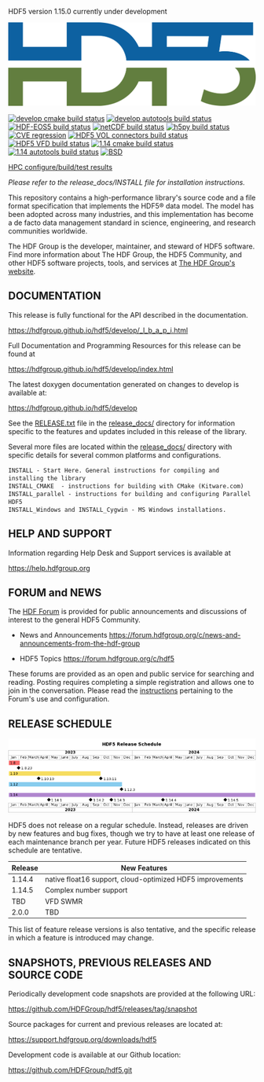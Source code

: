 HDF5 version 1.15.0 currently under development

![HDF5 Logo](doxygen/img/HDF5.png)

[![develop cmake build status](https://img.shields.io/github/actions/workflow/status/HDFGroup/hdf5/cmake.yml?branch=develop&label=HDF5%20develop%20CMake%20CI)](https://github.com/HDFGroup/hdf5/actions/workflows/cmake.yml?query=branch%3Adevelop)
[![develop autotools build status](https://img.shields.io/github/actions/workflow/status/HDFGroup/hdf5/autotools.yml?branch=develop&label=HDF5%20develop%20Autotools%20CI)](https://github.com/HDFGroup/hdf5/actions/workflows/autotools.yml?query=branch%3Adevelop)
[![HDF-EOS5 build status](https://img.shields.io/github/actions/workflow/status/HDFGroup/hdf5/hdfeos5.yml?branch=develop&label=HDF-EOS5)](https://github.com/HDFGroup/hdf5/actions/workflows/hdfeos5.yml?query=branch%3Adevelop)
[![netCDF build status](https://img.shields.io/github/actions/workflow/status/HDFGroup/hdf5/netcdf.yml?branch=develop&label=netCDF)](https://github.com/HDFGroup/hdf5/actions/workflows/netcdf.yml?query=branch%3Adevelop)
[![h5py build status](https://img.shields.io/github/actions/workflow/status/HDFGroup/hdf5/h5py.yml?branch=develop&label=h5py)](https://github.com/HDFGroup/hdf5/actions/workflows/h5py.yml?query=branch%3Adevelop)
[![CVE regression](https://img.shields.io/github/actions/workflow/status/HDFGroup/hdf5/cve.yml?branch=develop&label=CVE)](https://github.com/HDFGroup/hdf5/actions/workflows/cve.yml?query=branch%3Adevelop)
[![HDF5 VOL connectors build status](https://img.shields.io/github/actions/workflow/status/HDFGroup/hdf5/vol.yml?branch=develop&label=HDF5-VOL)](https://github.com/HDFGroup/hdf5/actions/workflows/vol.yml?query=branch%3Adevelop)
[![HDF5 VFD build status](https://img.shields.io/github/actions/workflow/status/HDFGroup/hdf5/vfd.yml?branch=develop&label=HDF5-VFD)](https://github.com/HDFGroup/hdf5/actions/workflows/vfd.yml?query=branch%3Adevelop)
[![1.14 cmake build status](https://img.shields.io/github/actions/workflow/status/HDFGroup/hdf5/cmake.yml?branch=hdf5_1_14&label=HDF5%201.14%20CMake%20CI)](https://github.com/HDFGroup/hdf5/actions/workflows/cmake.yml?query=branch%3Ahdf5_1_14)
[![1.14 autotools build status](https://img.shields.io/github/actions/workflow/status/HDFGroup/hdf5/autotools.yml?branch=hdf5_1_14&label=HDF5%201.14%20Autotools%20CI)](https://github.com/HDFGroup/hdf5/actions/workflows/autotools.yml?query=branch%3Ahdf5_1_14)
[![BSD](https://img.shields.io/badge/License-BSD-blue.svg)](https://github.com/HDFGroup/hdf5/blob/develop/COPYING)

[HPC configure/build/test results](https://my.cdash.org/index.php?project=HDF5)

*Please refer to the release_docs/INSTALL file for installation instructions.*

This repository contains a high-performance library's source code and a file format
specification that implements the HDF5® data model. The model has been adopted across
many industries, and this implementation has become a de facto data management standard
in science, engineering, and research communities worldwide.

The HDF Group is the developer, maintainer, and steward of HDF5 software. Find more
information about The HDF Group, the HDF5 Community, and other HDF5 software projects,
tools, and services at [The HDF Group's website](https://www.hdfgroup.org/). 

DOCUMENTATION
-------------
This release is fully functional for the API described in the documentation.

   https://hdfgroup.github.io/hdf5/develop/_l_b_a_p_i.html

Full Documentation and Programming Resources for this release can be found at

   https://hdfgroup.github.io/hdf5/develop/index.html

The latest doxygen documentation generated on changes to develop is available at:

   https://hdfgroup.github.io/hdf5/develop

See the [RELEASE.txt](release_docs/RELEASE.txt) file in the [release_docs/](release_docs/) directory for information specific
to the features and updates included in this release of the library.

Several more files are located within the [release_docs/](release_docs/) directory with specific
details for several common platforms and configurations.

    INSTALL - Start Here. General instructions for compiling and installing the library
    INSTALL_CMAKE  - instructions for building with CMake (Kitware.com)
    INSTALL_parallel - instructions for building and configuring Parallel HDF5
    INSTALL_Windows and INSTALL_Cygwin - MS Windows installations.



HELP AND SUPPORT
----------------
Information regarding Help Desk and Support services is available at

   https://help.hdfgroup.org 



FORUM and NEWS
--------------
The [HDF Forum](https://forum.hdfgroup.org) is provided for public announcements and discussions
of interest to the general HDF5 Community.

   - News and Announcements
   https://forum.hdfgroup.org/c/news-and-announcements-from-the-hdf-group

   - HDF5 Topics
   https://forum.hdfgroup.org/c/hdf5

These forums are provided as an open and public service for searching and reading.
Posting requires completing a simple registration and allows one to join in the
conversation.  Please read the [instructions](https://forum.hdfgroup.org/t/quickstart-guide-welcome-to-the-new-hdf-forum
) pertaining to the Forum's use and configuration.

RELEASE SCHEDULE
----------------

![HDF5 release schedule](doc/img/release-schedule.png) 

HDF5 does not release on a regular schedule. Instead, releases are driven by
new features and bug fixes, though we try to have at least one release of each
maintenance branch per year. Future HDF5 releases indicated on this schedule
are tentative.

| Release | New Features |
| ------- | ------------ |
| 1.14.4 | native float16 support, cloud-optimized HDF5 improvements |
| 1.14.5 | Complex number support |
| TBD | VFD SWMR |
| 2.0.0 | TBD |

This list of feature release versions is also tentative, and the specific release
in which a feature is introduced may change.


SNAPSHOTS, PREVIOUS RELEASES AND SOURCE CODE
--------------------------------------------
Periodically development code snapshots are provided at the following URL:
    
   https://github.com/HDFGroup/hdf5/releases/tag/snapshot

Source packages for current and previous releases are located at:
    
   https://support.hdfgroup.org/downloads/hdf5

Development code is available at our Github location:
    
   https://github.com/HDFGroup/hdf5.git

